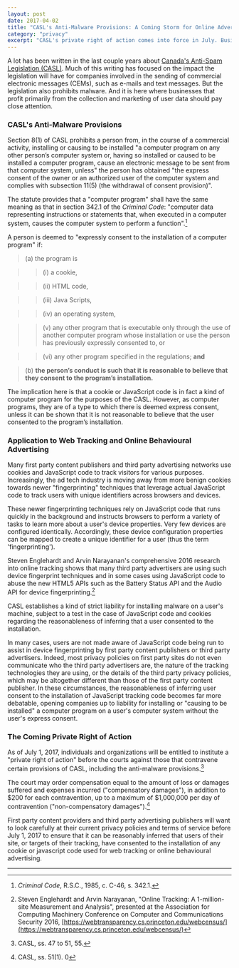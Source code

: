 ```yaml
---
layout: post
date: 2017-04-02
title: "CASL's Anti-Malware Provisions: A Coming Storm for Online Advertisers?"
category: "privacy"
excerpt: "CASL's private right of action comes into force in July. Businesses that profit from web tracking will want to pay close attention."
---
```


A lot has been written in the last couple years about [Canada's Anti-Spam Legislation (CASL)](http://laws-lois.justice.gc.ca/eng/acts/E-1.6/FullText.html). Much of this writing has focused on the impact the legislation will have for companies involved in the sending of commercial electronic messages (CEMs), such as e-mails and text messages. But the legislation also prohibits malware. And it is here where businesses that profit primarily from the collection and marketing of user data should pay close attention.

### CASL's Anti-Malware Provisions

Section 8(1) of CASL prohibits a person from, in the course of a commercial activity, installing or causing to be installed "a computer program on any other person’s computer system or, having so installed or caused to be installed a computer program, cause an electronic message to be sent from that computer system, unless" the person has obtained "the express consent of the owner or an authorized user of the computer system and complies with subsection 11(5) (the withdrawal of consent provision)".

The statute provides that a "computer program" shall have the same meaning as that in section 342.1 of the *Criminal Code*: "computer data representing instructions or statements that, when executed in a computer system, causes the computer system to perform a function".[^1]

A person is deemed to "expressly consent to the installation of a computer program" if:

> (a) the program is

> > (i) a cookie,

> > (ii) HTML code,

> > (iii) Java Scripts,

> > (iv) an operating system,

> > (v) any other program that is executable only through the use of another computer program whose installation or use the person has previously expressly consented to, or

> > (vi) any other program specified in the regulations; **and**

> (b) **the person’s conduct is such that it is reasonable to believe that they consent to the program’s installation.**

The implication here is that a cookie or JavaScript code is in fact a kind of computer program for the purposes of the CASL. However, as computer programs, they are of a type to which there is deemed express consent, unless it can be shown that it is not reasonable to believe that the user consented to the program’s installation.

### Application to Web Tracking and Online Behavioural Advertising

Many first party content publishers and third party advertising networks use cookies and JavaScript code to track visitors for various purposes. Increasingly, the ad tech industry is moving away from more benign cookies towards newer "fingerprinting" techniques that leverage actual JavaScript code to  track users with unique identifiers across browsers and devices.

These newer fingerprinting techniques rely on JavaScript code that runs quickly in the background and instructs browsers to perform a variety of tasks to learn more about a user's device properties. Very few devices are configured identically. Accordingly, these device configuration properties can be mapped to create a unique identifier for a user (thus the term 'fingerprinting').

Steven Englehardt and Arvin Narayanan's comprehensive 2016 research into online tracking shows that many third party advertisers are using such device fingerprint techniques and in some cases using JavaScript code to abuse the new HTML5 APIs such as the Battery Status API and the Audio API for device fingerprinting.[^2]

CASL establishes a kind of strict liability for installing malware on a user's machine, subject to a test in the case of JavaScript code and cookies regarding the reasonableness of inferring that a user consented to the installation.

In many cases, users are not made aware of JavaScript code being run to assist in device fingerprinting by first party content publishers or third party advertisers. Indeed, most privacy policies on first party sites do not even communicate who the third party advertisers are, the nature of the tracking technologies they are using, or the details of the third party privacy policies, which may be altogether different than those of the first party content publisher. In these circumstances, the reasonableness of inferring user consent to the installation of JavaScript tracking code becomes far more debatable, opening companies up to liability for installing or "causing to be installed" a computer program on a user's computer system without the user's express consent.

### The Coming Private Right of Action

As of July 1, 2017, individuals and organizations will be entitled to institute a "private right of action" before the courts against those that contravene certain provisions of CASL, including the anti-malware provisions.[^3]

The court may order compensation equal to the amount of loss or damages suffered and expenses incurred ("compensatory damages"), in addition to $200 for each contravention, up to a maximum of $1,000,000 per day of contravention ("non-compensatory damages").[^4]

First party content providers and third party advertising publishers will want to look carefully at their current privacy policies and terms of service before July 1, 2017 to ensure that it can be reasonably inferred that users of their site, or targets of their tracking, have consented to the installation of any cookie or javascript code used for web tracking or online behavioural advertising.

-----

[^1]: *Criminal Code*, R.S.C., 1985, c. C-46, s. 342.1.

[^2]: Steven Englehardt and Arvin Narayanan, "Online Tracking: A 1-million-site Measurement and Analysis", presented at the Association for Computing Machinery Conference on Computer and Communications Security 2016, [https://webtransparency.cs.princeton.edu/webcensus/](https://webtransparency.cs.princeton.edu/webcensus/)

[^3]: CASL, ss. 47 to 51, 55.

[^4]: CASL, ss. 51(1).
0
